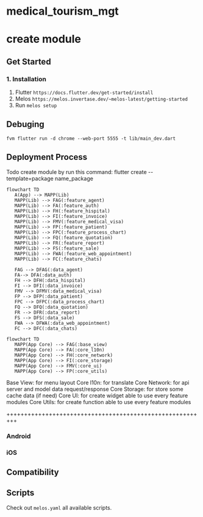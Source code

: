 # medical_tourism_mgt

# create module


## Get Started

### 1. Installation

1. Flutter
   `https://docs.flutter.dev/get-started/install`
2. Melos
   `https://melos.invertase.dev/~melos-latest/getting-started`
3. Run `melos setup`

## Debuging

`fvm flutter run -d chrome --web-port 5555 -t lib/main_dev.dart`

## Deployment Process

Todo create module by run this command: flutter create --template=package name_package

```mermaid
flowchart TD
   A(App) --> MAPP(Lib)
   MAPP(Lib) --> FAG(:feature_agent)
   MAPP(Lib) --> FA(:feature_auth)
   MAPP(Lib) --> FH(:feature_hispital)
   MAPP(Lib) --> FI(:feature_invoice)
   MAPP(Lib) --> FMV(:feature_medical_visa)
   MAPP(Lib) --> FP(:feature_patient)
   MAPP(Lib) --> FPC(:feature_process_chart)
   MAPP(Lib) --> FQ(:feature_quotation)
   MAPP(Lib) --> FR(:feature_report)
   MAPP(Lib) --> FS(:feature_sale)
   MAPP(Lib) --> FWA(:feature_web_appointment)
   MAPP(Lib) --> FC(:feature_chats)

   FAG --> DFAG(:data_agent)
   FA--> DFA(:data_auth)
   FH --> DFH(:data_hispital)
   FI --> DFI(:data_invoice)
   FMV --> DFMV(:data_medical_visa)
   FP --> DFP(:data_patient)
   FPC --> DFPC(:data_process_chart)
   FQ --> DFQ(:data_quotation)
   FR --> DFR(:data_report)
   FS --> DFS(:data_sale)
   FWA --> DFWA(:data_web_appointment)
   FC --> DFC(:data_chats)

```

```mermaid
flowchart TD
   MAPP(App Core) --> FAG(:base_view)
   MAPP(App Core) --> FA(:core_l10n)
   MAPP(App Core) --> FH(:core_network)
   MAPP(App Core) --> FI(:core_storage)
   MAPP(App Core) --> FMV(:core_ui)
   MAPP(App Core) --> FP(:core_utils)

```

Base View: for menu layout
Core l10n: for translate
Core Network: for api server and model data request/response
Core Storage: for store some cache data (if need)
Core UI: for create widget able to use every feature modules
Core Utils: for create function able to use every feature modules


+++++++++++++++++++++++++++++++++++++++++++++++++++++++++

### Android

### iOS

## Compatibility

## Scripts

Check out `melos.yaml` all available scripts.
